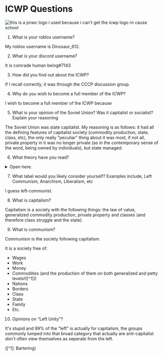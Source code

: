 # ICWP Questions
![this is a pnwc logo i used because i can't get the icwp logo rn cause school](left-communist.png)

1. What is your roblox username?

My roblox username is Dinosaur_612.

2. What is your discord username?

It is comrade human being#7143

3. How did you find out about the ICWP?

If I recall correctly, it was through the CCCP discussion group.

4. Why do you wish to become a full member of the ICWP?

I wish to become a full member of the ICWP because

5. What is your opinion of the Soviet Union? Was it capitalist or socialist? Explain your reasoning

The Soviet Union was state capitalist. My reasoning is as follows: it had all the defining features of capitalist society (commodity production, state, class, etc), the only really "peculiar" thing about it was most, if not all, private property in it was no longer private (as in the contemporary sense of the word, being owned by individuals), but state managed.

6. What theory have you read?

<details>
  <summary>Open here.</summary>
  
I'm currently reading some of The German Ideology (Marx) and just finished The Right to be Lazy (Lafargue). Other things I have read include For Communism (ICT), The Communist Manifesto (Marx + Engels, although what did Engels actually contribute to it?), Theses on Feuerbach (Marx), Principles of Communism (Engels), The Conquest of Bread (Kropotkin), Centralized Party? Yes! Centralism over the Party? No! (Damen), Fundamentals of Revolutionary Communism (ICP, commonly attributed to Bordiga because libcom.org thinks they're synonymous for some reason), The Fundamentals for a Marxist Orientation (Bordiga, this and the next one are in my Bordiga book I bought from Amazon), Characteristic Theses of the Party (Bordiga), The Revolutionary Programme of Communist Society Eliminates All Forms of Ownership of Land, the Instruments of Production and the Products of Labour (ICP, this is the actual name), Beyond Anti-Fascism (ICT), Background on the Italian Communist Left, Bordiga, and Bordigism (written by a councilist but edited by the ICT), The System of Communist Representation (Bordiga), Workers' Councils (Pannekoek), Capitalist Democracy: a Contrast Between the Position of Trotsky and That of Lenin (written by the Italian Left in exile in the USA), Party and Class (Bordiga), KAPD Manifesto (obviously the KAPD), Antifa? No thanks (IP), and probably some others but I'm too lazy to write them down (I barely slept) or forgot them.

</details>

7. What label would you likely consider yourself? Examples include, Left Communism, Anarchism, Liberalism, etc

I guess left-communist.

8. What is capitalism?

Capitalism is a society with the following things: the law of value, generalized commodity production, private property and classes (and therefore class struggle and the state).

9. What is communism?

Communism is the society following capitalism.

It is a society free of:

* Wages
* Work
* Money
* Commodities (and the production of them on both generalized and petty levels!([^1]))
* Nations
* Borders
* Class
* State
* Family
* Etc.

10. Opinions on “Left Unity”?

It's stupid and 99% of the "left" is actually for capitalism, the groups commonly lumped into that broad category that actually are anti-capitalist don't often view themselves as seperate from the left.

([^1]: Bartering)
